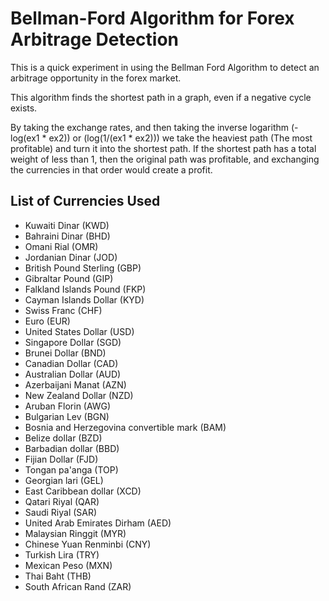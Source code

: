 # Bellman-Ford Algorithm for Forex Arbitrage Detection

This is a quick experiment in using the Bellman Ford Algorithm to detect an arbitrage opportunity in the forex market. 

This algorithm finds the shortest path in a graph, even if a negative cycle exists.

By taking the exchange rates, and then taking the inverse logarithm (-log(ex1 * ex2)) or (log(1/(ex1 * ex2))) we take the heaviest path (The most profitable) and turn it into the shortest path. If the shortest path has a total weight of less than 1, then the original path was profitable, and exchanging the currencies in that order would create a profit. 

## List of Currencies Used

- Kuwaiti Dinar (KWD)
- Bahraini Dinar (BHD)
- Omani Rial (OMR)
- Jordanian Dinar (JOD)
- British Pound Sterling (GBP)
- Gibraltar Pound (GIP)
- Falkland Islands Pound (FKP)
- Cayman Islands Dollar (KYD)
- Swiss Franc (CHF)
- Euro (EUR)
- United States Dollar (USD)
- Singapore Dollar (SGD)
- Brunei Dollar (BND)
- Canadian Dollar (CAD)
- Australian Dollar (AUD)
- Azerbaijani Manat (AZN)
- New Zealand Dollar (NZD)
- Aruban Florin (AWG)
- Bulgarian Lev (BGN)
- Bosnia and Herzegovina convertible mark (BAM)
- Belize dollar (BZD)
- Barbadian dollar (BBD)
- Fijian Dollar (FJD)
- Tongan pa'anga (TOP)
- Georgian lari (GEL)
- East Caribbean dollar (XCD)
- Qatari Riyal (QAR)
- Saudi Riyal (SAR)
- United Arab Emirates Dirham (AED)
- Malaysian Ringgit (MYR)
- Chinese Yuan Renminbi (CNY)
- Turkish Lira (TRY)
- Mexican Peso (MXN)
- Thai Baht (THB)
- South African Rand (ZAR)
